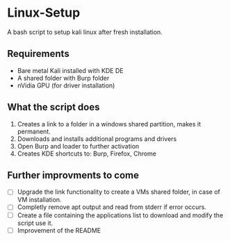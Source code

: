 # Linux-Setup
A bash script to setup kali linux after fresh installation.

## Requirements
- Bare metal Kali installed with KDE DE
- A shared folder with Burp folder
- nVidia GPU (for driver installation)

## What the script does
1. Creates a link to a folder in a windows shared partition, makes it permanent.
2. Downloads and installs additional programs and drivers
3. Open Burp and loader to further activation
4. Creates KDE shortcuts to: Burp, Firefox, Chrome

## Further improvments to come
- [ ] Upgrade the link functionality to create a VMs shared folder, in case of VM installation.
- [ ] Completly remove apt output and read from stderr if error occurs.
- [ ] Create a file containing the applications list to download and modify the script use it.
- [ ] Improvement of the README
